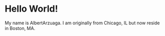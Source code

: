 <h1> Hello World! </h1>

<p> My name is AlbertArzuaga. I am originally from Chicago, IL but now reside in Boston, MA. </p>
